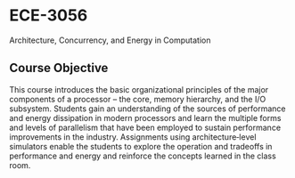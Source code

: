 # ECE-3056
Architecture, Concurrency, and Energy in Computation
## Course Objective
This course introduces the basic organizational principles of the major components of a processor – the core, memory hierarchy, and the I/O subsystem. Students gain an understanding of the sources of performance and energy dissipation in modern processors and learn the multiple forms and levels of parallelism that have been employed to sustain performance improvements in the industry. Assignments using architecture‐level simulators enable the students to explore the operation and tradeoffs in performance and energy and reinforce the concepts learned in the class room.
